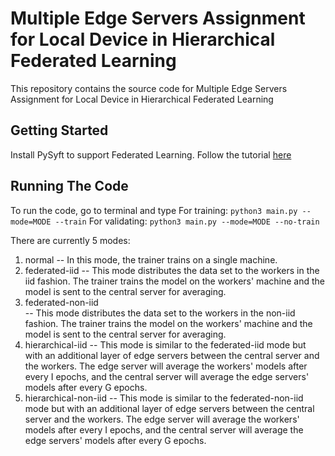 # Multiple Edge Servers Assignment for Local Device in Hierarchical Federated Learning

This repository contains the source code for Multiple Edge Servers Assignment for Local Device in Hierarchical Federated Learning

## Getting Started
Install PySyft to support Federated Learning. Follow the tutorial [here](https://pysyft.readthedocs.io/en/latest/installing.html)

## Running The Code
To run the code, go to terminal and type 
For training: ```python3 main.py --mode=MODE --train``` 
For validating: ```python3 main.py --mode=MODE --no-train```

There are currently 5 modes:
1. normal
-- In this mode, the trainer trains on a single machine.
2. federated-iid
-- This mode distributes the data set to the workers in the iid fashion. The trainer trains the model on the workers' machine and the model is sent to the central server for averaging.
3. federated-non-iid	
-- This mode distributes the data set to the workers in the non-iid fashion. The trainer trains the model on the workers' machine and the model is sent to the central server for averaging.
4. hierarchical-iid
-- This mode is similar to the federated-iid mode but with an additional layer of edge servers between the central server and the workers. The edge server will average the workers' models after every I epochs, and the central server will average the edge servers' models after every G epochs.
5. hierarchical-non-iid
-- This mode is similar to the federated-non-iid mode but with an additional layer of edge servers between the central server and the workers. The edge server will average the workers' models after every I epochs, and the central server will average the edge servers' models after every G epochs.